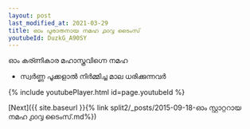 ```yaml
---
layout: post
last_modified_at: 2021-03-29
title: ഓം പുരാതനായ നമഹ ൧൦൮ ടൈംസ്
youtubeId: DuzkG_A90SY
---
```

 
 
 ഓം കര്ണികാര മഹാസ്ത്രവിഗ്നെ നമഹ 
 
 -  സ്വർണ്ണ പൂക്കളാൽ നിർമ്മിച്ച മാല ധരിക്കുന്നവർ 
 
  
 
  
 
 
 
 
 
 


{% include youtubePlayer.html id=page.youtubeId %}
 
[Next]({{ site.baseurl }}{% link  split2/_posts/2015-09-18-ഓം സ്റ്റാറ്ററായ നമഹ ൧൦൮ ടൈംസ്.md%})
 
